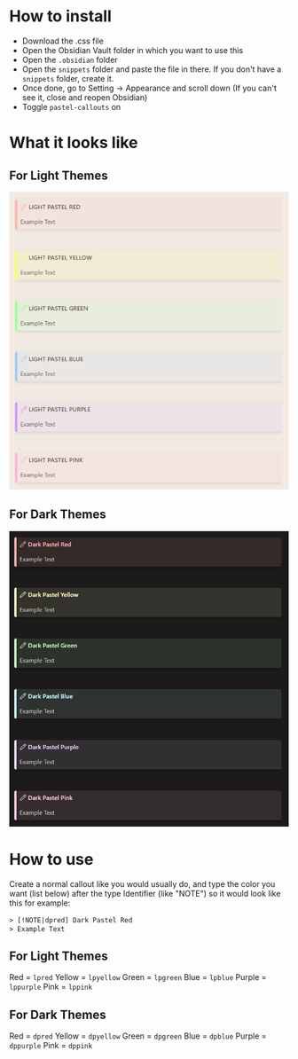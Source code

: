 # How to install 

- Download the .css file
- Open the Obsidian Vault folder in which you want to use this
- Open the `.obsidian` folder
- Open the `snippets` folder and paste the file in there. If you don't have a `snippets` folder, create it.
- Once done, go to Setting -> Appearance and scroll down (If you can't see it, close and reopen Obsidian)
- Toggle `pastel-callouts` on

# What it looks like 
## For Light Themes 
![](light_pastel_callouts.png)

## For Dark Themes
![](dark_pastel_callouts.png)

# How to use
Create a normal callout like you would usually do, and type the color you want (list below) after the type Identifier (like "NOTE") so it would look like this for example: 
```
> [!NOTE|dpred] Dark Pastel Red
> Example Text
```

## For Light Themes
Red = `lpred`
Yellow = `lpyellow`
Green = `lpgreen`
Blue = `lpblue`
Purple = `lppurple`
Pink = `lppink`

## For Dark Themes
Red = `dpred`
Yellow = `dpyellow`
Green = `dpgreen`
Blue = `dpblue`
Purple = `dppurple`
Pink = `dppink`
